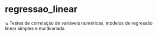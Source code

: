 # regressao_linear
↘️ Testes de correlação de variáveis numéricas, modelos de regressão linear simples e multivariada
